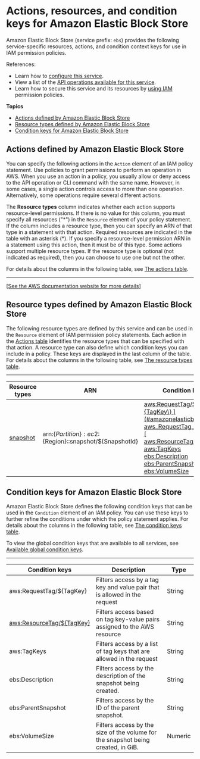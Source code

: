 # Actions, resources, and condition keys for Amazon Elastic Block Store<a name="list_amazonelasticblockstore"></a>

Amazon Elastic Block Store \(service prefix: `ebs`\) provides the following service\-specific resources, actions, and condition context keys for use in IAM permission policies\.

References:
+ Learn how to [configure this service](https://docs.aws.amazon.com/ebs/latest/APIReference/Welcome.html)\.
+ View a list of the [API operations available for this service](https://docs.aws.amazon.com/ebs/latest/APIReference/API_Operations.html)\.
+ Learn how to secure this service and its resources by [using IAM](https://docs.aws.amazon.com/AWSEC2/latest/UserGuide/ebs-accessing-snapshot.html#ebsapi-permissions) permission policies\.

**Topics**
+ [Actions defined by Amazon Elastic Block Store](#amazonelasticblockstore-actions-as-permissions)
+ [Resource types defined by Amazon Elastic Block Store](#amazonelasticblockstore-resources-for-iam-policies)
+ [Condition keys for Amazon Elastic Block Store](#amazonelasticblockstore-policy-keys)

## Actions defined by Amazon Elastic Block Store<a name="amazonelasticblockstore-actions-as-permissions"></a>

You can specify the following actions in the `Action` element of an IAM policy statement\. Use policies to grant permissions to perform an operation in AWS\. When you use an action in a policy, you usually allow or deny access to the API operation or CLI command with the same name\. However, in some cases, a single action controls access to more than one operation\. Alternatively, some operations require several different actions\.

The **Resource types** column indicates whether each action supports resource\-level permissions\. If there is no value for this column, you must specify all resources \("\*"\) in the `Resource` element of your policy statement\. If the column includes a resource type, then you can specify an ARN of that type in a statement with that action\. Required resources are indicated in the table with an asterisk \(\*\)\. If you specify a resource\-level permission ARN in a statement using this action, then it must be of this type\. Some actions support multiple resource types\. If the resource type is optional \(not indicated as required\), then you can choose to use one but not the other\.

For details about the columns in the following table, see [The actions table](reference_policies_actions-resources-contextkeys.md#actions_table)\.


****  
[\[See the AWS documentation website for more details\]](http://docs.aws.amazon.com/IAM/latest/UserGuide/list_amazonelasticblockstore.html)

## Resource types defined by Amazon Elastic Block Store<a name="amazonelasticblockstore-resources-for-iam-policies"></a>

The following resource types are defined by this service and can be used in the `Resource` element of IAM permission policy statements\. Each action in the [Actions table](#amazonelasticblockstore-actions-as-permissions) identifies the resource types that can be specified with that action\. A resource type can also define which condition keys you can include in a policy\. These keys are displayed in the last column of the table\. For details about the columns in the following table, see [The resource types table](reference_policies_actions-resources-contextkeys.md#resources_table)\.


****  

| Resource types | ARN | Condition keys | 
| --- | --- | --- | 
|   [ snapshot ](https://docs.aws.amazon.com/AWSEC2/latest/UserGuide/iam-policy-structure.html#EC2_ARN_Format)  |  arn:$\{Partition\}:ec2:$\{Region\}::snapshot/$\{SnapshotId\}  |   [ aws:RequestTag/$\{TagKey\} ](#amazonelasticblockstore-aws_RequestTag___TagKey_)   [ aws:ResourceTag/$\{TagKey\} ](#amazonelasticblockstore-aws_ResourceTag___TagKey_)   [ aws:TagKeys ](#amazonelasticblockstore-aws_TagKeys)   [ ebs:Description ](#amazonelasticblockstore-ebs_Description)   [ ebs:ParentSnapshot ](#amazonelasticblockstore-ebs_ParentSnapshot)   [ ebs:VolumeSize ](#amazonelasticblockstore-ebs_VolumeSize)   | 

## Condition keys for Amazon Elastic Block Store<a name="amazonelasticblockstore-policy-keys"></a>

Amazon Elastic Block Store defines the following condition keys that can be used in the `Condition` element of an IAM policy\. You can use these keys to further refine the conditions under which the policy statement applies\. For details about the columns in the following table, see [The condition keys table](reference_policies_actions-resources-contextkeys.md#context_keys_table)\.

To view the global condition keys that are available to all services, see [Available global condition keys](reference_policies_condition-keys.html#AvailableKeys)\.


****  

| Condition keys | Description | Type | 
| --- | --- | --- | 
|   aws:RequestTag/$\{TagKey\}  | Filters access by a tag key and value pair that is allowed in the request | String | 
|   [ aws:ResourceTag/$\{TagKey\} ](https://docs.aws.amazon.com/IAM/latest/UserGuide/reference_policies_condition-keys.html#condition-keys-resourcetag)  | Filters access based on tag key\-value pairs assigned to the AWS resource | String | 
|   aws:TagKeys  | Filters access by a list of tag keys that are allowed in the request | String | 
|   ebs:Description  | Filters access by the description of the snapshot being created\. | String | 
|   ebs:ParentSnapshot  | Filters access by the ID of the parent snapshot\. | String | 
|   ebs:VolumeSize  | Filters access by the size of the volume for the snapshot being created, in GiB\. | Numeric | 